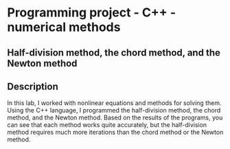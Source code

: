 <h1>Programming project - C++ - numerical methods</h1>
<h2>Half-division method, the chord method, and the Newton method</h2>

<h2>Description</h2>

In this lab, I worked with nonlinear equations and methods for solving them. Using the C++ language, I programmed the half-division method, the chord method, and the Newton method. Based on the results of the programs, you can see that each method works quite accurately, but the half-division method requires much more iterations than the chord method or the Newton method.

<br />

